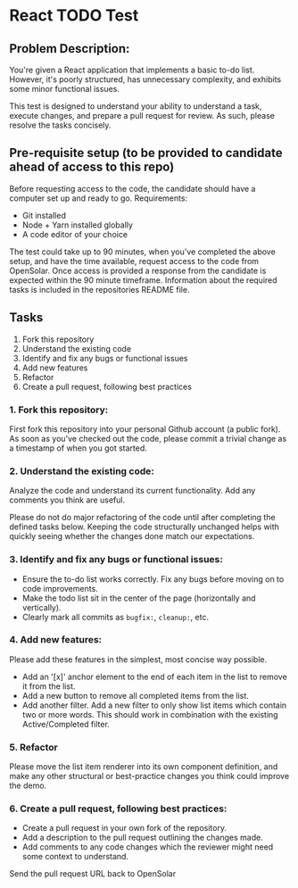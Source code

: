 # React TODO Test

## Problem Description:

You're given a React application that implements a basic to-do list. However, it's poorly structured, has unnecessary complexity, and exhibits some minor functional issues.

This test is designed to understand your ability to understand a task, execute changes, and prepare a pull request for review.
As such, please resolve the tasks concisely.

## Pre-requisite setup (to be provided to candidate ahead of access to this repo)
Before requesting access to the code, the candidate should have a computer set up and ready to go.
Requirements:
- Git installed
- Node + Yarn installed globally
- A code editor of your choice

The test could take up to 90 minutes, when you've completed the above setup, and have the time 
available, request access to the code from OpenSolar.
Once access is provided a response from the candidate is expected within the 90 minute timeframe.
Information about the required tasks is included in the repositories README file. 

## Tasks

1. Fork this repository
2. Understand the existing code
3. Identify and fix any bugs or functional issues
4. Add new features
5. Refactor
6. Create a pull request, following best practices

### 1. Fork this repository:

First fork this repository into your personal Github account (a public fork).
As soon as you've checked out the code, please commit a trivial change as a timestamp of when you got started.

### 2. Understand the existing code:

Analyze the code and understand its current functionality. Add any comments you think are useful.

Please do not do major refactoring of the code until after completing the defined tasks below.
Keeping the code structurally unchanged helps with quickly seeing whether the changes done match our expectations.

### 3. Identify and fix any bugs or functional issues:

- Ensure the to-do list works correctly. Fix any bugs before moving on to code improvements.
- Make the todo list sit in the center of the page (horizontally and vertically).
- Clearly mark all commits as `bugfix:`, `cleanup:`, etc.

### 4. Add new features:

Please add these features in the simplest, most concise way possible.

- Add an '[x]' anchor element to the end of each item in the list to remove it from the list.
- Add a new button to remove all completed items from the list.
- Add another filter. Add a new filter to only show list items which contain two or more words. This should work in combination with the existing Active/Completed filter.

### 5. Refactor
Please move the list item renderer into its own component definition, and make any other structural or best-practice changes you
think could improve the demo.

### 6. Create a pull request, following best practices:

- Create a pull request in your own fork of the repository.
- Add a description to the pull request outlining the changes made.
- Add comments to any code changes which the reviewer might need some context to understand.

Send the pull request URL back to OpenSolar
